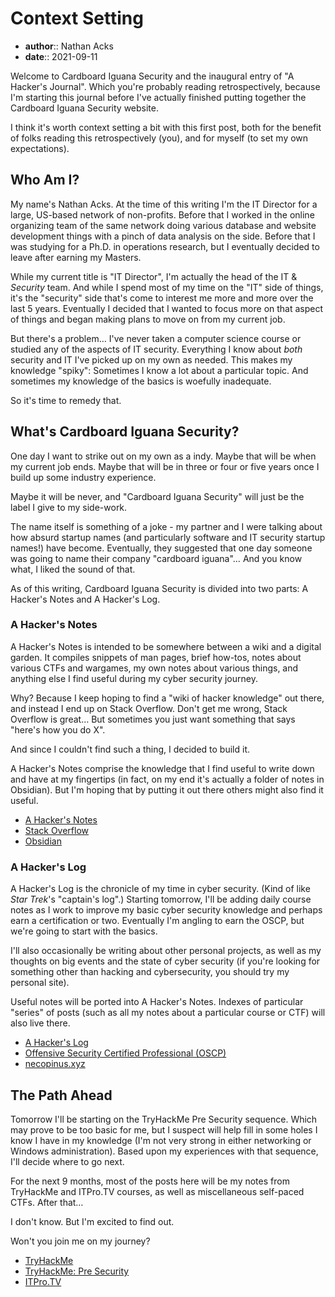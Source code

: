 # Context Setting

* **author**:: Nathan Acks
* **date**:: 2021-09-11

Welcome to Cardboard Iguana Security and the inaugural entry of "A Hacker's Journal". Which you're probably reading retrospectively, because I'm starting this journal before I've actually finished putting together the Cardboard Iguana Security website.

I think it's worth context setting a bit with this first post, both for the benefit of folks reading this retrospectively (you), and for myself (to set my own expectations).

## Who Am I?

My name's Nathan Acks. At the time of this writing I'm the IT Director for a large, US-based network of non-profits. Before that I worked in the online organizing team of the same network doing various database and website development things with a pinch of data analysis on the side. Before that I was studying for a Ph.D. in operations research, but I eventually decided to leave after earning my Masters.

While my current title is "IT Director", I'm actually the head of the IT & *Security* team. And while I spend most of my time on the "IT" side of things, it's the "security" side that's come to interest me more and more over the last 5 years. Eventually I decided that I wanted to focus more on that aspect of things and began making plans to move on from my current job.

But there's a problem… I've never taken a computer science course or studied any of the aspects of IT security. Everything I know about *both* security and IT I've picked up on my own as needed. This makes my knowledge "spiky": Sometimes I know a lot about a particular topic. And sometimes my knowledge of the basics is woefully inadequate.

So it's time to remedy that.

## What's Cardboard Iguana Security?

One day I want to strike out on my own as a indy. Maybe that will be when my current job ends. Maybe that will be in three or four or five years once I build up some industry experience.

Maybe it will be never, and "Cardboard Iguana Security" will just be the label I give to my side-work.

The name itself is something of a joke - my partner and I were talking about how absurd startup names (and particularly software and IT security startup names!) have become. Eventually, they suggested that one day someone was going to name their company "cardboard iguana"… And you know what, I liked the sound of that.

As of this writing, Cardboard Iguana Security is divided into two parts: A Hacker's Notes and A Hacker's Log.

### A Hacker's Notes

A Hacker's Notes is intended to be somewhere between a wiki and a digital garden. It compiles snippets of man pages, brief how-tos, notes about various CTFs and wargames, my own notes about various things, and anything else I find useful during my cyber security journey.

Why? Because I keep hoping to find a "wiki of hacker knowledge" out there, and instead I end up on Stack Overflow. Don't get me wrong, Stack Overflow is great… But sometimes you just want something that says "here's how you do X".

And since I couldn't find such a thing, I decided to build it.

A Hacker's Notes comprise the knowledge that I find useful to write down and have at my fingertips (in fact, on my end it's actually a folder of notes in Obsidian). But I'm hoping that by putting it out there others might also find it useful.

* [A Hacker's Notes](../notes.md)
* [Stack Overflow](https://stackoverflow.com)
* [Obsidian](https://obsidian.md/)

### A Hacker's Log

A Hacker's Log is the chronicle of my time in cyber security. (Kind of like *Star Trek*'s "captain's log".) Starting tomorrow, I'll be adding daily course notes as I work to improve my basic cyber security knowledge and perhaps earn a certification or two. Eventually I'm angling to earn the OSCP, but we're going to  start with the basics.

I'll also occasionally be writing about other personal projects, as well as my thoughts on big events and the state of cyber security (if you're looking for something other than hacking and cybersecurity, you should try my personal site).

Useful notes will be ported into A Hacker's Notes. Indexes of particular "series" of posts (such as all my notes about a particular course or CTF) will also live there.

* [A Hacker's Log](../log.md)
* [Offensive Security Certified Professional (OSCP)](https://www.offensive-security.com/pwk-oscp/)
* [necopinus.xyz](https://necopinus.xyz)

## The Path Ahead

Tomorrow I'll be starting on the TryHackMe Pre Security sequence. Which may prove to be too basic for me, but I suspect will help fill in some holes I know I have in my knowledge (I'm not very strong in either networking or Windows administration). Based upon my experiences with that sequence, I'll decide where to go next.

For the next 9 months, most of the posts here will be my notes from TryHackMe and ITPro.TV courses, as well as miscellaneous self-paced CTFs. After that…

I don't know. But I'm excited to find out.

Won't you join me on my journey?

* [TryHackMe](https://tryhackme.com/)
* [TryHackMe: Pre Security](https://tryhackme.com/path/outline/presecurity)
* [ITPro.TV](https://itpro.tv/)
